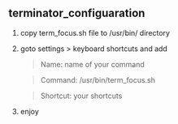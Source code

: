 ## terminator_configuaration

1. copy term_focus.sh file to /usr/bin/ directory
2. goto settings > keyboard shortcuts and add
    > Name: name of your command
    
    > Command: /usr/bin/term_focus.sh
    
    > Shortcut: your shortcuts
3. enjoy
